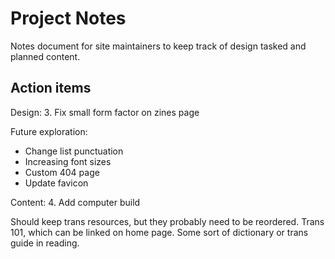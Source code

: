 # Project Notes
Notes document for site maintainers to keep track of design tasked and planned content.

## Action items
Design:
3. Fix small form factor on zines page

Future exploration:
* Change list punctuation
* Increasing font sizes
* Custom 404 page
* Update favicon

Content:
4. Add computer build

Should keep trans resources, but they probably need to be reordered.
Trans 101, which can be linked on home page. Some sort of dictionary or trans guide in reading.
